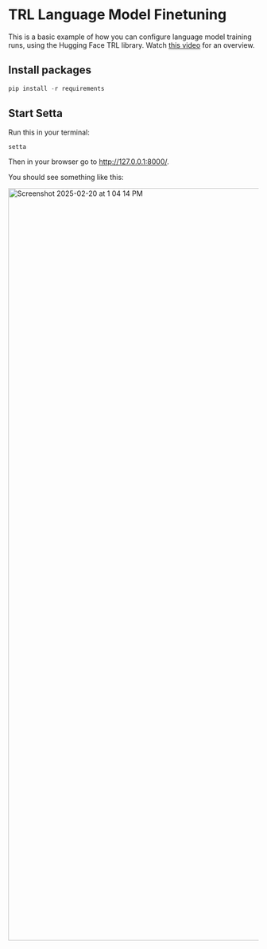 # TRL Language Model Finetuning

This is a basic example of how you can configure language model training runs, using the Hugging Face TRL library. Watch [this video](https://www.youtube.com/watch?v=hVH3IPoNngo) for an overview.

## Install packages

```python
pip install -r requirements
```

## Start Setta

Run this in your terminal:

```
setta
```

Then in your browser go to http://127.0.0.1:8000/.

You should see something like this:

<img width="1512" alt="Screenshot 2025-02-20 at 1 04 14 PM" src="https://github.com/user-attachments/assets/948ceae3-8196-44f1-911a-7c5464726e26" />
